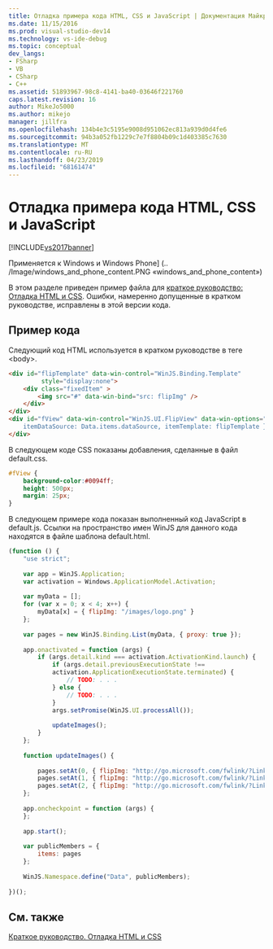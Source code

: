 ```yaml
---
title: Отладка примера кода HTML, CSS и JavaScript | Документация Майкрософт
ms.date: 11/15/2016
ms.prod: visual-studio-dev14
ms.technology: vs-ide-debug
ms.topic: conceptual
dev_langs:
- FSharp
- VB
- CSharp
- C++
ms.assetid: 51893967-98c8-4141-ba40-03646f221760
caps.latest.revision: 16
author: MikeJo5000
ms.author: mikejo
manager: jillfra
ms.openlocfilehash: 134b4e3c5195e9008d951062ec813a939d0d4fe6
ms.sourcegitcommit: 94b3a052fb1229c7e7f8804b09c1d403385c7630
ms.translationtype: MT
ms.contentlocale: ru-RU
ms.lasthandoff: 04/23/2019
ms.locfileid: "68161474"
---
```

# <a name="debug-html-css-and-javascript-sample-code"></a>Отладка примера кода HTML, CSS и JavaScript
[!INCLUDE[vs2017banner](../includes/vs2017banner.md)]

Применяется к Windows и Windows Phone] (.. /Image/windows_and_phone_content.PNG «windows_and_phone_content»)  
  
 В этом разделе приведен пример файла для [краткое руководство: Отладка HTML и CSS](../debugger/quickstart-debug-html-and-css.md). Ошибки, намеренно допущенные в кратком руководстве, исправлены в этой версии кода.  
  
## <a name="sample-code"></a>Пример кода  
 Следующий код HTML используется в кратком руководстве в теге \<body>.  
  
```html  
<div id="flipTemplate" data-win-control="WinJS.Binding.Template"  
         style="display:none">  
    <div class="fixedItem" >  
        <img src="#" data-win-bind="src: flipImg" />  
    </div>  
</div>  
<div id="fView" data-win-control="WinJS.UI.FlipView" data-win-options="{  
    itemDataSource: Data.items.dataSource, itemTemplate: flipTemplate }">  
</div>  
```  
  
 В следующем коде CSS показаны добавления, сделанные в файл default.css.  
  
```css  
#fView {  
    background-color:#0094ff;  
    height: 500px;  
    margin: 25px;  
}  
```  
  
 В следующем примере кода показан выполненный код JavaScript в default.js. Ссылки на пространство имен WinJS для данного кода находятся в файле шаблона default.html.  
  
```javascript  
(function () {  
    "use strict";  
  
    var app = WinJS.Application;  
    var activation = Windows.ApplicationModel.Activation;  
  
    var myData = [];  
    for (var x = 0; x < 4; x++) {  
        myData[x] = { flipImg: "/images/logo.png" }  
    };  
  
    var pages = new WinJS.Binding.List(myData, { proxy: true });  
  
    app.onactivated = function (args) {  
        if (args.detail.kind === activation.ActivationKind.launch) {  
            if (args.detail.previousExecutionState !==  
            activation.ApplicationExecutionState.terminated) {  
                // TODO: . . .  
            } else {  
                // TODO: . . .  
            }  
            args.setPromise(WinJS.UI.processAll());  
  
            updateImages();  
        }  
    };  
  
    function updateImages() {  
  
        pages.setAt(0, { flipImg: "http://go.microsoft.com/fwlink/?LinkID=223195" });  
        pages.setAt(1, { flipImg: "http://go.microsoft.com/fwlink/?LinkID=223196" });  
        pages.setAt(2, { flipImg: "http://go.microsoft.com/fwlink/?LinkID=223197" });  
    };  
  
    app.oncheckpoint = function (args) {  
    };  
  
    app.start();  
  
    var publicMembers = {  
        items: pages  
    };  
  
    WinJS.Namespace.define("Data", publicMembers);  
  
})();  
```  
  
## <a name="see-also"></a>См. также  
 [Краткое руководство. Отладка HTML и CSS](../debugger/quickstart-debug-html-and-css.md)

